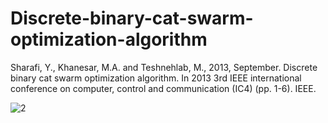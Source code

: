 # Discrete-binary-cat-swarm-optimization-algorithm
Sharafi, Y., Khanesar, M.A. and Teshnehlab, M., 2013, September. Discrete binary cat swarm optimization algorithm. In 2013 3rd IEEE international conference on computer, control and communication (IC4) (pp. 1-6). IEEE.

![2](https://github.com/Yousef-Sharafi/Discrete-binary-cat-swarm-optimization-algorithm/assets/142591174/b945e61c-6188-4989-a4f1-2d3f100af312)
